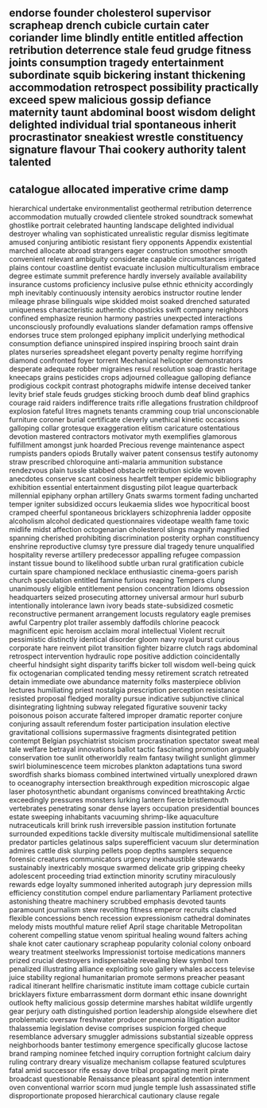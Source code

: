 endorse
founder
cholesterol
supervisor
scrapheap
drench
cubicle
curtain
cater
coriander
lime
blindly
entitle
entitled
affection
retribution
deterrence
stale
feud
grudge
fitness
joints
consumption
tragedy
entertainment
subordinate
squib
bickering
instant
thickening
accommodation
retrospect
possibility
practically
exceed
spew
malicious
gossip
defiance
maternity
taunt
abdominal
boost
wisdom
delight
delighted
individual
trial
spontaneous
inherit
procrastinator
sneakiest
wrestle
constituency
signature
flavour
Thai
cookery
authority
talent
talented
-----------------------
catalogue
allocated
imperative
crime
damp
-----

hierarchical
undertake
environmentalist
geothermal
retribution
deterrence
accommodation
mutually
crowded
clientele
stroked
soundtrack
somewhat
ghostlike
portrait
celebrated
haunting
landscape
delighted
individual
destroyer
whaling
van
sophisticated
unrealistic
regular
dismiss
legitimate
amused
conjuring
antibiotic
resistant
fiery
opponents
Appendix
existential
marched
allocate
abroad
strangers
eager
construction
smoother
smooth
convenient
relevant
ambiguity
considerate
capable
circumstances
irrigated
plains
contour
coastline
dentist
evacuate
inclusion
multiculturalism
embrace
degree
estimate
summit
preference
hardly
inversely
available
availability
insurance
customs
proficiency
inclusive
pulse
ethnic
ethnicity
accordingly
mph
inevitably
continuously
intensity
aerobics
instructor
routine
lender
mileage
phrase
bilinguals
wipe
skidded
moist
soaked
drenched
saturated
uniqueness
characteristic
authentic
chopsticks
swift
company
neighbors
confined
emphasize
reunion
harmony
pastries
unexpected
interactions
unconsciously
profoundly
evaluations
slander
defamation
ramps
offensive
endorses
truce
stem
prolonged
epiphany
implicit
underlying
methodical
consumption
defiance
uninspired
inspired
inspiring
brooch
saint
drain
plates
nurseries
spreadsheet
elegant
poverty
penalty
regime
horrifying
diamond
confronted
foyer
torrent
Mechanical
helicopter
demonstrators
desperate
adequate
robber
migraines
resul
resolution
soap
drastic
heritage
kneecaps
grains
pesticides
crops
adjourned
colleague
galloping
defiance
prodigious
cockpit
contrast
photographs
midwife
intense
deceived
tanker
levity
brief
stale
feuds
grudges
sticking
brooch
dumb
deaf
blind
graphics
courage
raid
raiders
indifference
traits
rifle
allegations
frustration
childproof
explosion
fateful
litres
magnets
tenants
cramming
coup
trial
unconscionable
furniture
coroner
burial
certificate
cleverly
unethical
kinetic
occasions
galloping
collar
grotesque
exaggeration
elitism
caricature
ostentatious
devotion
mastered
contractors
motivator
myth
exemplifies
glamorous
fulfillment
amongst
junk
hoarded
Precious
revenge
maintenance
aspect
rumpists
panders
opiods
Brutally
waiver
patent 
consensus
testify
autonomy
straw
prescribed
chloroquine
anti-malaria
ammunition
substance
rendezvous
plain
tussle
stabbed
obstacle
retribution
sickle
woven
anecdotes
conserve
scant
cosiness
heartfelt
temper
epidemic
bibliography
exhibition
essential
entertainment
disgusting
pilot
league
quarterback
millennial
epiphany
orphan
artillery
Gnats
swarms
torment
fading
uncharted
temper
igniter
subsidized
occurs
leukaemia
slides
woe
hypocritical
boost
cramped
cheerful
spontaneous
bricklayers
schizophrenia
ladder
opposite
alcoholism
alcohol
dedicated
questionnaires
videotape
wealth
fame
toxic
midlife
midst
affection
octogenarian
cholesterol
slings
magnify
magnified
spanning
cherished
prohibiting
discrimination
posterity
orphan
constituency
enshrine
reproductive
clumsy
tyre
pressure
dial
tragedy
tenure
unqualified
hospitality
reverse
artillery
predecessor
appalling
refugee
compassion
instant
tissue
bound to
likelihood
subtle
urban
rural
gratification
cubicle
curtain
spare
championed
necklace
enthusiastic
cinema-goers
parish
church
speculation
entitled
famine
furious
reaping
Tempers
clung
unanimously
eligible
entitlement
pension
concentration
Idioms
obsession
headquarters
seized
prosecuting
attorney
universal
armour
hurl
suburb
intentionally
intolerance
lawn
ivory
beads
state-subsidized
cosmetic
reconstructive
permanent
arrangement
locusts
regulatory
eagle
premises
awful
Carpentry
plot
trailer
assembly
daffodils
chlorine
peacock
magnificent
epic
heroism
acclaim
moral
intellectual
Violent
recruit
pessimistic
distinctly
identical
disorder
gloom
navy
royal
burst
curious
corporate
hare
reinvent
pilot
transition
fighter
bizarre
clutch
rags
abdominal
retrospect
intervention
hydraulic
rope
positive
addiction
coincidentally
cheerful
hindsight
sight
disparity
tariffs
bicker
toll
wisdom
well-being
quick fix
octogenarian
complicated
tending
messy
retirement
scratch
retreated
detain
immediate
owe
abundance
maternity
folks
masterpiece
oblivion
lectures
humiliating
priest
nostalgia
prescription
perception
resistance
resisted
proposal
fledged
morality
pursue
indicative
subjunctive
clinical
disintegrating
lightning
subway
relegated
figurative
souvenir
tacky
poisonous
poison
accurate
faltered
improper
dramatic
reporter
conjure
conjuring
assault
referendum
foster
participation
insulation
elective
gravitational
collisions
supermassive
fragments
disintegrated
petition
contempt
Belgian
psychiatrist
stoicism
procrastination
spectator
sweat
meal
tale
welfare
betrayal
innovations
ballot
tactic
fascinating
promotion
arguably
conservation
toe
sunlit
otherworldly
realm
fantasy
twilight
sunlight
glimmer
swirl
bioluminescence
teem
microbes
plankton
adaptations
tuna
sword
swordfish
sharks
biomass
combined
intertwined
virtually
unexplored
drawn to
oceanography
intersection
breakthrough
expedition
microscopic
algae
laser
photosynthetic
abundant
organisms
convinced
breathtaking
Arctic
exceedingly
pressures
monsters
lurking
lantern
fierce
bristlemouth
vertebrates
penetrating
sonar
dense
layers
occupation
presidential
bounces
estate
sweeping
inhabitants
vacuuming
shrimp-like
aquaculture
nutraceuticals
krill
brink
rush
irreversible
passion
institution
fortunate
surrounded
expeditions
tackle
diversity
multiscale
multidimensional
satellite
predator
particles
gelatinous
salps
superefficient
vacuum
slur
determination
admires
cattle
disk
slurping
pellets
poop
depths
samplers
sequence
forensic
creatures
communicators
urgency
inexhaustible
stewards
sustainably
inextricably
mosque
swarmed
delicate
grip
gripping
cheeky
adolescent
proceeding
triad
extinction
minority
scrutiny
miraculously
rewards
edge
loyalty
summoned
inherited
autograph
jury
depression
mills
efficiency
constitution
compel
endure
parliamentary
Parliament
protective
astonishing
theatre
machinery
scrubbed
emphasis
devoted
taunts
paramount
journalism
stew
revolting
fitness
emperor
recruits
clashed
flexible
concessions
bench
recession
expressionism
cathedral
dominates
melody
mists
mouthful
mature
relief
April
stage
charitable
Metropolitan
coherent
compelling
statue
venom
spiritual
healing
wound
falters
aching
shale
knot
cater
cautionary
scrapheap
popularity
colonial
colony
onboard
weary
treatment
steelworks
Impressionist
tortoise
medications
manners
prized
crucial
destroyers
indispensable
revealing
blew
symbol
torn
penalized
illustrating
alliance
exploiting
solo
gallery
whales
access
televise
juice
stability
regional
humanitarian
promote
sermons
preacher
peasant
radical
itinerant
hellfire
charismatic
institute
imam
cottage
cubicle
curtain
bricklayers
fixture
embarrassment
dorm
dormant
ethic
insane
downright
outlook
hefty
malicious
gossip
determine
marshes
habitat
wildlife
urgently
gear
perjury
oath
distinguished
portion
leadership
alongside
elsewhere
diet
problematic
oversaw
freshwater
producer
pneumonia
litigation
auditor
thalassemia
legislation
devise
comprises
suspicion
forged
cheque
resemblance
adversary
smuggler
admissions
substantial
sizeable
oppress
neighborhoods
banter
testimony
emergence
specifically
glucose
lactose
brand
ramping
nominee
fetched
inquiry
corruption
fortnight
calcium
dairy
ruling
contrary
dreary
visualize
mechanism
collapse
featured
sculptures
fatal
amid
successor
rife
essay
dove
tribal
propagating
merit
pirate
broadcast
questionable
Renaissance
pleasant
spiral
detention
internment
oven
conventional
warrior
scorn
mud
jungle
temple
lush
assassinated
stifle
disproportionate
proposed
hierarchical
cautionary
clause
regale